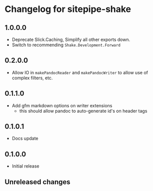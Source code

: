 # Changelog for sitepipe-shake

## 1.0.0.0
- Deprecate Slick.Caching, Simplify all other exports down.
- Switch to recommending `Shake.Development.Forward`

## 0.2.0.0
- Allow IO in `makePandocReader` and `makePandocWriter` to allow use of complex filters, etc.

## 0.1.1.0
- Add gfm markdown options on writer extensions
    - this should allow pandoc to auto-generate id's on header tags

## 0.1.0.1
- Docs update

## 0.1.0.0
- Initial release

## Unreleased changes
